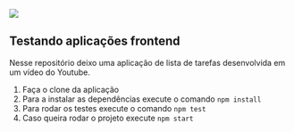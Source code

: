 ![](https://i.imgur.com/xG74tOh.png)

## Testando aplicações frontend

Nesse repositório deixo uma aplicação de lista de tarefas desenvolvida em um vídeo do Youtube.

1. Faça o clone da aplicação
2. Para a instalar as dependências execute o comando `npm install`
3. Para rodar os testes execute o comando `npm test`
4. Caso queira rodar o projeto execute `npm start`
